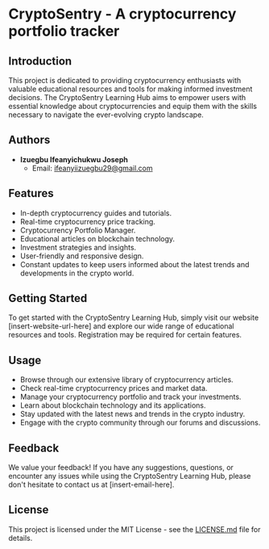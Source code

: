 # CryptoSentry - A cryptocurrency portfolio tracker

## Introduction

This project is dedicated to providing cryptocurrency enthusiasts with valuable educational resources and tools for making informed investment decisions. The CryptoSentry Learning Hub aims to empower users with essential knowledge about cryptocurrencies and equip them with the skills necessary to navigate the ever-evolving crypto landscape.

## Authors

- **Izuegbu Ifeanyichukwu Joseph**
  - Email: ifeanyiizuegbu29@gmail.com

## Features

- In-depth cryptocurrency guides and tutorials.
- Real-time cryptocurrency price tracking.
- Cryptocurrency Portfolio Manager.
- Educational articles on blockchain technology.
- Investment strategies and insights.
- User-friendly and responsive design.
- Constant updates to keep users informed about the latest trends and developments in the crypto world.

## Getting Started

To get started with the CryptoSentry Learning Hub, simply visit our website [insert-website-url-here] and explore our wide range of educational resources and tools. Registration may be required for certain features.

## Usage

- Browse through our extensive library of cryptocurrency articles.
- Check real-time cryptocurrency prices and market data.
- Manage your cryptocurrency portfolio and track your investments.
- Learn about blockchain technology and its applications.
- Stay updated with the latest news and trends in the crypto industry.
- Engage with the crypto community through our forums and discussions.

## Feedback

We value your feedback! If you have any suggestions, questions, or encounter any issues while using the CryptoSentry Learning Hub, please don't hesitate to contact us at [insert-email-here].

## License

This project is licensed under the MIT License - see the [LICENSE.md](LICENSE.md) file for details.


